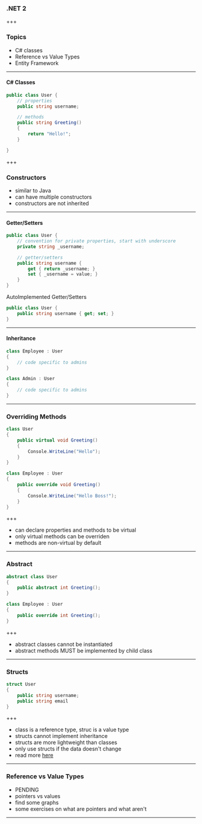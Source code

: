 ### .NET 2

+++

### Topics

- C# classes
- Reference vs Value Types
- Entity Framework

---

#### C# Classes

```csharp
public class User {
    // properties
    public string username;

    // methods
    public string Greeting() 
    {
        return "Hello!";
    }

}
```

+++

### Constructors

- similar to Java
- can have multiple constructors
- constructors are not inherited

---

#### Getter/Setters

```csharp
public class User {
    // convention for private properties, start with underscore
    private string _username;

    // getter/setters
    public string username {
        get { return _username; }
        set { _username = value; }
    }
}
```

AutoImplemented Getter/Setters

```csharp
public class User {
    public string username { get; set; } 
}
```

---

#### Inheritance

```csharp
class Employee : User
{
    // code specific to admins
}

class Admin : User
{
    // code specific to admins
}
```

---

### Overriding Methods

```csharp
class User 
{
    public virtual void Greeting() 
    {
        Console.WriteLine("Hello");
    }
}

class Employee : User
{
    public override void Greeting()
    {
        Console.WriteLine("Hello Boss!");
    }
}
```

+++

- can declare properties and methods to be virtual
- only virtual methods can be overriden
- methods are non-virtual by default

---

### Abstract

```csharp
abstract class User
{
    public abstract int Greeting();
}

class Employee : User
{
    public override int Greeting();
}
```

+++

- abstract classes cannot be instantiated
- abstract methods MUST be implemented by child class

---

### Structs

```csharp
struct User 
{
    public string username;
    public string email
}
```

+++

- class is a reference type, struc is a value type
- structs cannot implement inheritance
- structs are more lightweight than classes
- only use structs if the data doesn't change
- read more [here](https://www.c-sharpcorner.com/blogs/difference-between-struct-and-class-in-c-sharp)

---

### Reference vs Value Types

- PENDING
- pointers vs values
- find some graphs
- some exercises on what are pointers and what aren't

---



